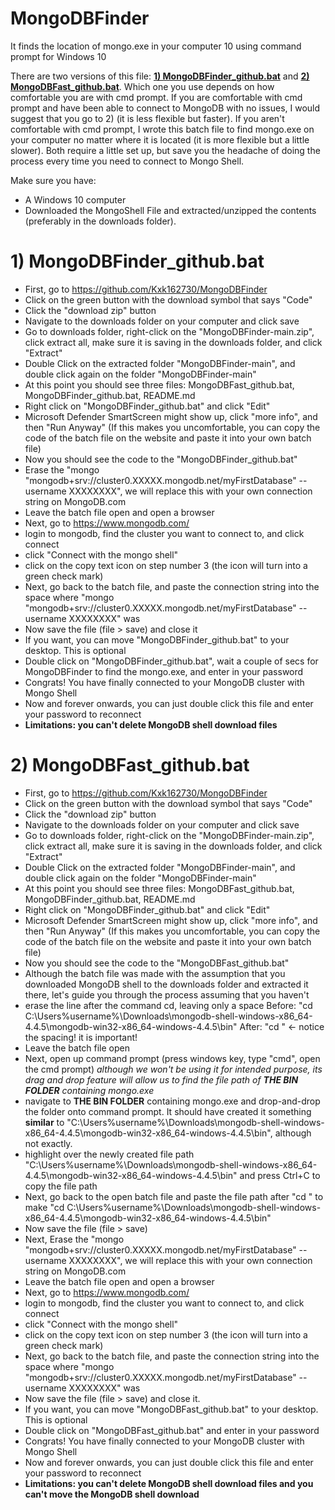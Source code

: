 # MongoDBFinder
It finds the location of mongo.exe in your computer 10 using command prompt for Windows 10

There are two versions of this file: [**1) MongoDBFinder_github.bat**](https://github.com/Kxk162730/MongoDBFinder/blob/main/README.md#1-mongodbfinder_githubbat) and [**2) MongoDBFast_github.bat**](https://github.com/Kxk162730/MongoDBFinder/blob/main/README.md#2-mongodbfast_githubbat). Which one you use depends on how comfortable you are with cmd prompt. If you are comfortable with cmd prompt and have been able to connect to MongoDB with no issues, I would suggest that you go to 2) (it is less flexible but faster). If you aren't comfortable with cmd prompt, I wrote this batch file to find mongo.exe on your computer no matter where it is located (it is more flexible but a little slower). Both require a little set up, but save you the headache of doing the process every time you need to connect to Mongo Shell.

Make sure you have:
* A Windows 10 computer
* Downloaded the MongoShell File and extracted/unzipped the contents (preferably in the downloads folder).

# 1) MongoDBFinder_github.bat
  * First, go to https://github.com/Kxk162730/MongoDBFinder
  * Click on the green button with the download symbol that says "Code"
  * Click the "download zip" button
  * Navigate to the downloads folder on your computer and click save
  * Go to downloads folder, right-click on the "MongoDBFinder-main.zip", click extract all, make sure it is saving in the downloads folder, and click "Extract"
  * Double Click on the extracted folder "MongoDBFinder-main", and double click again on the folder "MongoDBFinder-main"
  * At this point you should see three files: MongoDBFast_github.bat, MongoDBFinder_github.bat, README.md
  * Right click on "MongoDBFinder_github.bat" and click "Edit"
  * Microsoft Defender SmartScreen might show up, click "more info", and then "Run Anyway" (If this makes you uncomfortable, you can copy the code of the batch file on the website and paste it into your own batch file)
  * Now you should see the code to the "MongoDBFinder_github.bat"
  * Erase the "mongo "mongodb+srv://cluster0.XXXXX.mongodb.net/myFirstDatabase" --username XXXXXXXX", we will replace this with your own connection string on MongoDB.com
  * Leave the batch file open and open a browser
  * Next, go to https://www.mongodb.com/
  * login to mongodb, find the cluster you want to connect to, and click connect
  * click "Connect with the mongo shell"
  * click on the copy text icon on step number 3 (the icon will turn into a green check mark)
  * Next, go back to the batch file, and paste the connection string into the space where "mongo "mongodb+srv://cluster0.XXXXX.mongodb.net/myFirstDatabase" --username XXXXXXXX" was
  * Now save the file (file > save) and close it
  * If you want, you can move "MongoDBFinder_github.bat" to your desktop. This is optional
  * Double click on "MongoDBFinder_github.bat", wait a couple of secs for MongoDBFinder to find the mongo.exe, and enter in your password
  * Congrats! You have finally connected to your MongoDB cluster with Mongo Shell
  * Now and forever onwards, you can just double click this file and enter your password to reconnect
  * **Limitations: you can't delete MongoDB shell download files**

# 2) MongoDBFast_github.bat
  * First, go to https://github.com/Kxk162730/MongoDBFinder
  * Click on the green button with the download symbol that says "Code"
  * Click the "download zip" button
  * Navigate to the downloads folder on your computer and click save
  * Go to downloads folder, right-click on the "MongoDBFinder-main.zip", click extract all, make sure it is saving in the downloads folder, and click "Extract"
  * Double Click on the extracted folder "MongoDBFinder-main", and double click again on the folder "MongoDBFinder-main"
  * At this point you should see three files: MongoDBFast_github.bat, MongoDBFinder_github.bat, README.md
  * Right click on "MongoDBFinder_github.bat" and click "Edit"
  * Microsoft Defender SmartScreen might show up, click "more info", and then "Run Anyway" (If this makes you uncomfortable, you can copy the code of the batch file on the website and paste it into your own batch file)
  * Now you should see the code to the "MongoDBFast_github.bat"
  * Although the batch file was made with the assumption that you downloaded MongoDB shell to the downloads folder and extracted it there, let's guide you through the process assuming that you haven't
  * erase the line after the command cd, leaving only a space
Before: "cd C:\Users\%username%\Downloads\mongodb-shell-windows-x86_64-4.4.5\mongodb-win32-x86_64-windows-4.4.5\bin"
After: "cd " <- notice the spacing! it is important!
  * Leave the batch file open
  * Next, open up command prompt (press windows key, type "cmd", open the cmd prompt) *although we won't be using it for intended purpose, its drag and drop feature will allow us to find the file path of **THE BIN FOLDER** containing mongo.exe*
  * navigate to **THE BIN FOLDER** containing mongo.exe and drop-and-drop the folder onto command prompt. It should have created it something **similar** to "C:\Users\%username%\Downloads\mongodb-shell-windows-x86_64-4.4.5\mongodb-win32-x86_64-windows-4.4.5\bin", although not exactly.
  * highlight over the newly created file path "C:\Users\%username%\Downloads\mongodb-shell-windows-x86_64-4.4.5\mongodb-win32-x86_64-windows-4.4.5\bin" and press Ctrl+C to copy the file path
  * Next, go back to the open batch file and paste the file path after "cd " to make "cd C:\Users\%username%\Downloads\mongodb-shell-windows-x86_64-4.4.5\mongodb-win32-x86_64-windows-4.4.5\bin"
  * Now save the file (file > save)
  * Next, Erase the "mongo "mongodb+srv://cluster0.XXXXX.mongodb.net/myFirstDatabase" --username XXXXXXXX", we will replace this with your own connection string on MongoDB.com
  * Leave the batch file open and open a browser
  * Next, go to https://www.mongodb.com/
  * login to mongodb, find the cluster you want to connect to, and click connect
  * click "Connect with the mongo shell"
  * click on the copy text icon on step number 3 (the icon will turn into a green check mark)
  * Next, go back to the batch file, and paste the connection string into the space where "mongo "mongodb+srv://cluster0.XXXXX.mongodb.net/myFirstDatabase" --username XXXXXXXX" was
  * Now save the file (file > save) and close it.
  * If you want, you can move "MongoDBFast_github.bat" to your desktop. This is optional
  * Double click on "MongoDBFast_github.bat" and enter in your password
  * Congrats! You have finally connected to your MongoDB cluster with Mongo Shell
  * Now and forever onwards, you can just double click this file and enter your password to reconnect
  * **Limitations: you can't delete MongoDB shell download files and you can't move the MongoDB shell download**
